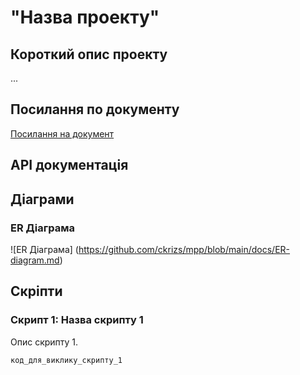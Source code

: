 # "Назва проекту"


## Короткий опис проекту

...

## Посилання по документу

[Посилання на документ](посилання)

## API документація


## Діаграми

### ER Діаграма

![ER Діаграма] (https://github.com/ckrizs/mpp/blob/main/docs/ER-diagram.md)

## Скріпти

### Скрипт 1: Назва скрипту 1

Опис скрипту 1.

```bash
код_для_виклику_скрипту_1
